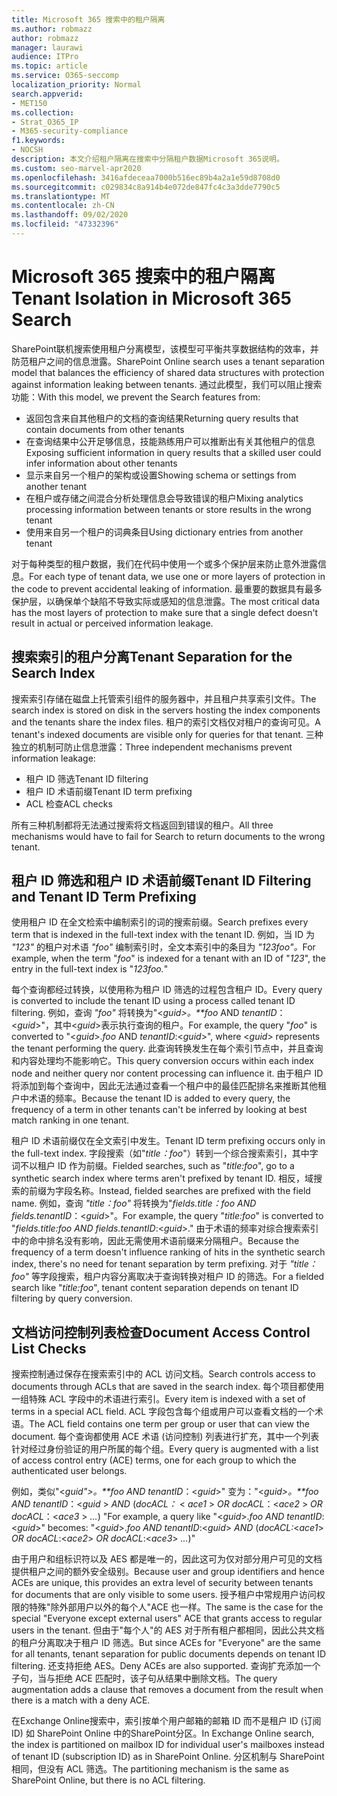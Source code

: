 ```yaml
---
title: Microsoft 365 搜索中的租户隔离
ms.author: robmazz
author: robmazz
manager: laurawi
audience: ITPro
ms.topic: article
ms.service: O365-seccomp
localization_priority: Normal
search.appverid:
- MET150
ms.collection:
- Strat_O365_IP
- M365-security-compliance
f1.keywords:
- NOCSH
description: 本文介绍租户隔离在搜索中分隔租户数据Microsoft 365说明。
ms.custom: seo-marvel-apr2020
ms.openlocfilehash: 3416afdeceaa7000b516ec89b4a2a1e59d8708d0
ms.sourcegitcommit: c029834c8a914b4e072de847fc4c3a3dde7790c5
ms.translationtype: MT
ms.contentlocale: zh-CN
ms.lasthandoff: 09/02/2020
ms.locfileid: "47332396"
---
```

# <a name="tenant-isolation-in-microsoft-365-search"></a><span data-ttu-id="3453a-103">Microsoft 365 搜索中的租户隔离</span><span class="sxs-lookup"><span data-stu-id="3453a-103">Tenant Isolation in Microsoft 365 Search</span></span>

<span data-ttu-id="3453a-104">SharePoint联机搜索使用租户分离模型，该模型可平衡共享数据结构的效率，并防范租户之间的信息泄露。</span><span class="sxs-lookup"><span data-stu-id="3453a-104">SharePoint Online search uses a tenant separation model that balances the efficiency of shared data structures with protection against information leaking between tenants.</span></span> <span data-ttu-id="3453a-105">通过此模型，我们可以阻止搜索功能：</span><span class="sxs-lookup"><span data-stu-id="3453a-105">With this model, we prevent the Search features from:</span></span>

- <span data-ttu-id="3453a-106">返回包含来自其他租户的文档的查询结果</span><span class="sxs-lookup"><span data-stu-id="3453a-106">Returning query results that contain documents from other tenants</span></span>
- <span data-ttu-id="3453a-107">在查询结果中公开足够信息，技能熟练用户可以推断出有关其他租户的信息</span><span class="sxs-lookup"><span data-stu-id="3453a-107">Exposing sufficient information in query results that a skilled user could infer information about other tenants</span></span>
- <span data-ttu-id="3453a-108">显示来自另一个租户的架构或设置</span><span class="sxs-lookup"><span data-stu-id="3453a-108">Showing schema or settings from another tenant</span></span>
- <span data-ttu-id="3453a-109">在租户或存储之间混合分析处理信息会导致错误的租户</span><span class="sxs-lookup"><span data-stu-id="3453a-109">Mixing analytics processing information between tenants or store results in the wrong tenant</span></span>
- <span data-ttu-id="3453a-110">使用来自另一个租户的词典条目</span><span class="sxs-lookup"><span data-stu-id="3453a-110">Using dictionary entries from another tenant</span></span>

<span data-ttu-id="3453a-111">对于每种类型的租户数据，我们在代码中使用一个或多个保护层来防止意外泄露信息。</span><span class="sxs-lookup"><span data-stu-id="3453a-111">For each type of tenant data, we use one or more layers of protection in the code to prevent accidental leaking of information.</span></span> <span data-ttu-id="3453a-112">最重要的数据具有最多保护层，以确保单个缺陷不导致实际或感知的信息泄露。</span><span class="sxs-lookup"><span data-stu-id="3453a-112">The most critical data has the most layers of protection to make sure that a single defect doesn't result in actual or perceived information leakage.</span></span>

## <a name="tenant-separation-for-the-search-index"></a><span data-ttu-id="3453a-113">搜索索引的租户分离</span><span class="sxs-lookup"><span data-stu-id="3453a-113">Tenant Separation for the Search Index</span></span>

<span data-ttu-id="3453a-114">搜索索引存储在磁盘上托管索引组件的服务器中，并且租户共享索引文件。</span><span class="sxs-lookup"><span data-stu-id="3453a-114">The search index is stored on disk in the servers hosting the index components and the tenants share the index files.</span></span> <span data-ttu-id="3453a-115">租户的索引文档仅对租户的查询可见。</span><span class="sxs-lookup"><span data-stu-id="3453a-115">A tenant's indexed documents are visible only for queries for that tenant.</span></span> <span data-ttu-id="3453a-116">三种独立的机制可防止信息泄露：</span><span class="sxs-lookup"><span data-stu-id="3453a-116">Three independent mechanisms prevent information leakage:</span></span>

- <span data-ttu-id="3453a-117">租户 ID 筛选</span><span class="sxs-lookup"><span data-stu-id="3453a-117">Tenant ID filtering</span></span>
- <span data-ttu-id="3453a-118">租户 ID 术语前缀</span><span class="sxs-lookup"><span data-stu-id="3453a-118">Tenant ID term prefixing</span></span>
- <span data-ttu-id="3453a-119">ACL 检查</span><span class="sxs-lookup"><span data-stu-id="3453a-119">ACL checks</span></span>

<span data-ttu-id="3453a-120">所有三种机制都将无法通过搜索将文档返回到错误的租户。</span><span class="sxs-lookup"><span data-stu-id="3453a-120">All three mechanisms would have to fail for Search to return documents to the wrong tenant.</span></span>

## <a name="tenant-id-filtering-and-tenant-id-term-prefixing"></a><span data-ttu-id="3453a-121">租户 ID 筛选和租户 ID 术语前缀</span><span class="sxs-lookup"><span data-stu-id="3453a-121">Tenant ID Filtering and Tenant ID Term Prefixing</span></span>

<span data-ttu-id="3453a-122">使用租户 ID 在全文检索中编制索引的词的搜索前缀。</span><span class="sxs-lookup"><span data-stu-id="3453a-122">Search prefixes every term that is indexed in the full-text index with the tenant ID.</span></span> <span data-ttu-id="3453a-123">例如，当 ID 为 *"123"* 的租户对术语 *"foo"* 编制索引时，全文本索引中的条目为 *"123foo"。*</span><span class="sxs-lookup"><span data-stu-id="3453a-123">For example, when the term "*foo*" is indexed for a tenant with an ID of "*123*", the entry in the full-text index is "*123foo.*"</span></span>

<span data-ttu-id="3453a-124">每个查询都经过转换，以使用称为租户 ID 筛选的过程包含租户 ID。</span><span class="sxs-lookup"><span data-stu-id="3453a-124">Every query is converted to include the tenant ID using a process called tenant ID filtering.</span></span> <span data-ttu-id="3453a-125">例如，查询 *"foo"* 将转换为"<*guid>。\*\*foo* AND *tenantID*：<*guid*>"，其中<*guid*>表示执行查询的租户。</span><span class="sxs-lookup"><span data-stu-id="3453a-125">For example, the query "*foo*" is converted to "<*guid*>.*foo* AND *tenantID*:<*guid*>", where <*guid*> represents the tenant performing the query.</span></span> <span data-ttu-id="3453a-126">此查询转换发生在每个索引节点中，并且查询和内容处理均不能影响它。</span><span class="sxs-lookup"><span data-stu-id="3453a-126">This query conversion occurs within each index node and neither query nor content processing can influence it.</span></span> <span data-ttu-id="3453a-127">由于租户 ID 将添加到每个查询中，因此无法通过查看一个租户中的最佳匹配排名来推断其他租户中术语的频率。</span><span class="sxs-lookup"><span data-stu-id="3453a-127">Because the tenant ID is added to every query, the frequency of a term in other tenants can't be inferred by looking at best match ranking in one tenant.</span></span>

<span data-ttu-id="3453a-128">租户 ID 术语前缀仅在全文索引中发生。</span><span class="sxs-lookup"><span data-stu-id="3453a-128">Tenant ID term prefixing occurs only in the full-text index.</span></span> <span data-ttu-id="3453a-129">字段搜索（如"*title：foo*"）转到一个综合搜索索引，其中字词不以租户 ID 作为前缀。</span><span class="sxs-lookup"><span data-stu-id="3453a-129">Fielded searches, such as "*title:foo*", go to a synthetic search index where terms aren't prefixed by tenant ID.</span></span> <span data-ttu-id="3453a-130">相反，域搜索的前缀为字段名称。</span><span class="sxs-lookup"><span data-stu-id="3453a-130">Instead, fielded searches are prefixed with the field name.</span></span> <span data-ttu-id="3453a-131">例如，查询 *"title：foo"* 将转换为"*fields.title：foo AND fields.tenantID*：<*guid*>"。</span><span class="sxs-lookup"><span data-stu-id="3453a-131">For example, the query "*title:foo*" is converted to "*fields.title:foo AND fields.tenantID*:<*guid*>."</span></span> <span data-ttu-id="3453a-132">由于术语的频率对综合搜索索引中的命中排名没有影响，因此无需使用术语前缀来分隔租户。</span><span class="sxs-lookup"><span data-stu-id="3453a-132">Because the frequency of a term doesn't influence ranking of hits in the synthetic search index, there's no need for tenant separation by term prefixing.</span></span> <span data-ttu-id="3453a-133">对于 *"title：foo"* 等字段搜索，租户内容分离取决于查询转换对租户 ID 的筛选。</span><span class="sxs-lookup"><span data-stu-id="3453a-133">For a fielded search like "*title:foo*", tenant content separation depends on tenant ID filtering by query conversion.</span></span>

## <a name="document-access-control-list-checks"></a><span data-ttu-id="3453a-134">文档访问控制列表检查</span><span class="sxs-lookup"><span data-stu-id="3453a-134">Document Access Control List Checks</span></span>

<span data-ttu-id="3453a-135">搜索控制通过保存在搜索索引中的 ACL 访问文档。</span><span class="sxs-lookup"><span data-stu-id="3453a-135">Search controls access to documents through ACLs that are saved in the search index.</span></span> <span data-ttu-id="3453a-136">每个项目都使用一组特殊 ACL 字段中的术语进行索引。</span><span class="sxs-lookup"><span data-stu-id="3453a-136">Every item is indexed with a set of terms in a special ACL field.</span></span> <span data-ttu-id="3453a-137">ACL 字段包含每个组或用户可以查看文档的一个术语。</span><span class="sxs-lookup"><span data-stu-id="3453a-137">The ACL field contains one term per group or user that can view the document.</span></span> <span data-ttu-id="3453a-138">每个查询都使用 ACE 术语 (访问控制) 列表进行扩充，其中一个列表针对经过身份验证的用户所属的每个组。</span><span class="sxs-lookup"><span data-stu-id="3453a-138">Every query is augmented with a list of access control entry (ACE) terms, one for each group to which the authenticated user belongs.</span></span>

<span data-ttu-id="3453a-139">例如，类似"<*guid">。\*\*foo AND tenantID*：<*guid*>" 变为："<*guid>。\*\*foo AND tenantID*：<*guid* >  *AND* (*docACL：* < *ace1* >  *OR docACL*：<*ace2* >  *OR docACL*：<*ace3* >  *...*) "</span><span class="sxs-lookup"><span data-stu-id="3453a-139">For example, a query like "<*guid*>.*foo AND tenantID*:<*guid*>" becomes: "<*guid*>.*foo AND tenantID*:<*guid*> *AND* (*docACL:*<*ace1*> *OR docACL*:<*ace2*> *OR docACL*:<*ace3*> *...*)"</span></span>

<span data-ttu-id="3453a-140">由于用户和组标识符以及 AES 都是唯一的，因此这可为仅对部分用户可见的文档提供租户之间的额外安全级别。</span><span class="sxs-lookup"><span data-stu-id="3453a-140">Because user and group identifiers and hence ACEs are unique, this provides an extra level of security between tenants for documents that are only visible to some users.</span></span> <span data-ttu-id="3453a-141">授予租户中常规用户访问权限的特殊"除外部用户以外的每个人"ACE 也一样。</span><span class="sxs-lookup"><span data-stu-id="3453a-141">The same is the case for the special "Everyone except external users" ACE that grants access to regular users in the tenant.</span></span> <span data-ttu-id="3453a-142">但由于"每个人"的 AES 对于所有租户都相同，因此公共文档的租户分离取决于租户 ID 筛选。</span><span class="sxs-lookup"><span data-stu-id="3453a-142">But since ACEs for "Everyone" are the same for all tenants, tenant separation for public documents depends on tenant ID filtering.</span></span> <span data-ttu-id="3453a-143">还支持拒绝 AES。</span><span class="sxs-lookup"><span data-stu-id="3453a-143">Deny ACEs are also supported.</span></span> <span data-ttu-id="3453a-144">查询扩充添加一个子句，当与拒绝 ACE 匹配时，该子句从结果中删除文档。</span><span class="sxs-lookup"><span data-stu-id="3453a-144">The query augmentation adds a clause that removes a document from the result when there is a match with a deny ACE.</span></span>

<span data-ttu-id="3453a-145">在Exchange Online搜索中，索引按单个用户邮箱的邮箱 ID 而不是租户 ID (订阅 ID) 如 SharePoint Online 中的SharePoint分区。</span><span class="sxs-lookup"><span data-stu-id="3453a-145">In Exchange Online search, the index is partitioned on mailbox ID for individual user's mailboxes instead of tenant ID (subscription ID) as in SharePoint Online.</span></span> <span data-ttu-id="3453a-146">分区机制与 SharePoint 相同，但没有 ACL 筛选。</span><span class="sxs-lookup"><span data-stu-id="3453a-146">The partitioning mechanism is the same as SharePoint Online, but there is no ACL filtering.</span></span>
